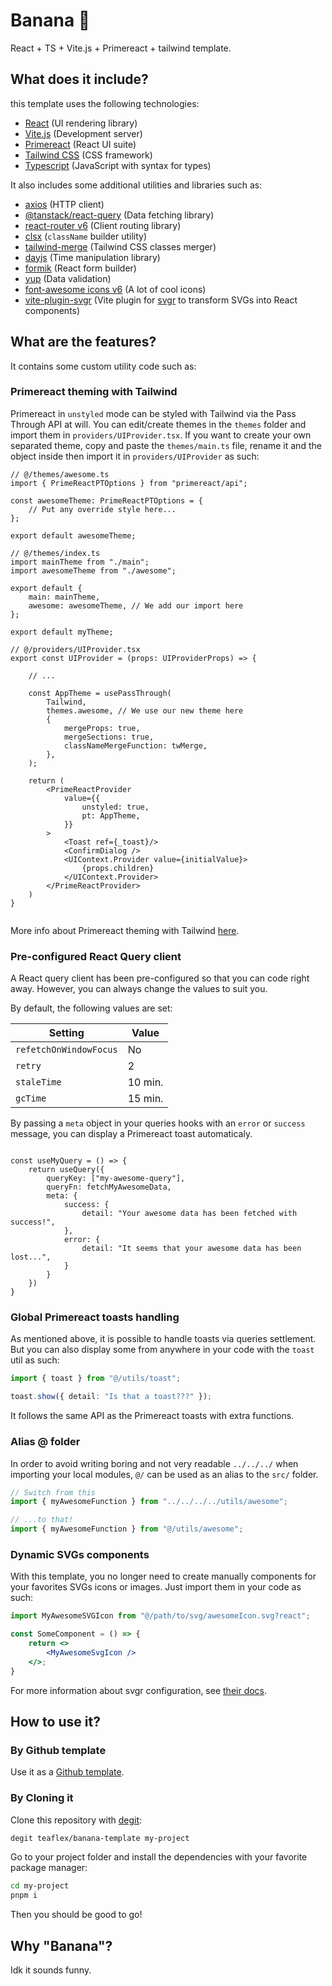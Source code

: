 # Banana :banana:

React + TS + Vite.js + Primereact + tailwind template.

## What does it include?

this template uses the following technologies:
- [React](https://react.dev) (UI rendering library)
- [Vite.js](https://vitejs.dev) (Development server)
- [Primereact](https://primereact.org) (React UI suite)
- [Tailwind CSS](https://tailwindcss.com) (CSS framework)
- [Typescript](https://www.typescriptlang.org/) (JavaScript with syntax for types)

It also includes some additional utilities and libraries such as:
- [axios](https://axios-http.com/) (HTTP client)
- [@tanstack/react-query](https://tanstack.com/query/latest/docs/react/overview) (Data fetching library)
- [react-router v6](https://reactrouter.com) (Client routing library)
- [clsx](https://github.com/lukeed/clsx) (`className` builder utility)
- [tailwind-merge](https://github.com/dcastil/tailwind-merge) (Tailwind CSS classes merger)
- [dayjs](https://github.com/iamkun/dayjs) (Time manipulation library)
- [formik](https://formik.org) (React form builder)
- [yup](https://github.com/jquense/yup) (Data validation)
- [font-awesome icons v6](https://fontawesome.com/) (A lot of cool icons)
- [vite-plugin-svgr](https://github.com/pd4d10/vite-plugin-svgr) (Vite plugin for [svgr](https://github.com/gregberge/svgr) to transform SVGs into React components)

## What are the features?

It contains some custom utility code such as:

### Primereact theming with Tailwind
Primereact in `unstyled` mode can be styled with Tailwind via the Pass Through API at will. You can edit/create themes in the `themes` folder and import them in `providers/UIProvider.tsx`. If you want to create your own separated theme, copy and paste the `themes/main.ts` file, rename it and the object inside then import it in `providers/UIProvider` as such:

```tsx
// @/themes/awesome.ts
import { PrimeReactPTOptions } from "primereact/api";

const awesomeTheme: PrimeReactPTOptions = {
    // Put any override style here...
};

export default awesomeTheme;

// @/themes/index.ts
import mainTheme from "./main";
import awesomeTheme from "./awesome";

export default { 
    main: mainTheme,
    awesome: awesomeTheme, // We add our import here
};

export default myTheme;

// @/providers/UIProvider.tsx
export const UIProvider = (props: UIProviderProps) => {
    
    // ...

    const AppTheme = usePassThrough(
        Tailwind,
        themes.awesome, // We use our new theme here
        {
            mergeProps: true,
            mergeSections: true,
            classNameMergeFunction: twMerge,
        },
    );

    return (
        <PrimeReactProvider 
            value={{ 
                unstyled: true, 
                pt: AppTheme,
            }}
        >
            <Toast ref={_toast}/>
            <ConfirmDialog />
            <UIContext.Provider value={initialValue}>
                {props.children}
            </UIContext.Provider>
        </PrimeReactProvider>
    )
}


```

More info about Primereact theming with Tailwind [here](https://primereact.org/tailwind/).

### Pre-configured React Query client
A React query client has been pre-configured so that you can code right away. However, you can always change the values to suit you.

By default, the following values are set:

| Setting | Value |
|---|---|
| `refetchOnWindowFocus` | No |
| `retry` | 2 |
| `staleTime` | 10 min. |
| `gcTime` | 15 min. |

By passing a `meta` object in your queries hooks with an `error` or `success` message, you can display a Primereact toast automaticaly.

```tsx

const useMyQuery = () => {
    return useQuery({
        queryKey: ["my-awesome-query"],
        queryFn: fetchMyAwesomeData,
        meta: {
            success: {
                detail: "Your awesome data has been fetched with success!",
            },
            error: {
                detail: "It seems that your awesome data has been lost...",
            }
        }
    })
}

```

### Global Primereact toasts handling

As mentioned above, it is possible to handle toasts via queries settlement. But you can also display some from anywhere in your code with the `toast` util as such:

```ts
import { toast } from "@/utils/toast";

toast.show({ detail: "Is that a toast???" });
```

It follows the same API as the Primereact toasts with extra functions.

### Alias @ folder

In order to avoid writing boring and not very readable `../../../` when importing your local modules, `@/` can be used as an alias to the `src/` folder.

```ts
// Switch from this
import { myAwesomeFunction } from "../../../../utils/awesome";

// ...to that!
import { myAwesomeFunction } from "@/utils/awesome";
```

### Dynamic SVGs components

With this template, you no longer need to create manually components for your favorites SVGs icons or images.
Just import them in your code as such:

```jsx
import MyAwesomeSVGIcon from "@/path/to/svg/awesomeIcon.svg?react";

const SomeComponent = () => {
    return <>
        <MyAwesomeSvgIcon />
    </>;
}
```

For more information about svgr configuration, see [their docs](https://github.com/pd4d10/vite-plugin-svgr?tab=readme-ov-file#readme).

## How to use it?

### By Github template
Use it as a [Github template](https://github.com/new?template_name=banana-template&template_owner=TeaFlex).

### By Cloning it
Clone this repository with [degit](https://github.com/Rich-Harris/degit):
```sh
degit teaflex/banana-template my-project
```

Go to your project folder and install the dependencies with your favorite package manager:
```sh
cd my-project
pnpm i
```

Then you should be good to go!

## Why "Banana"?
Idk it sounds funny.